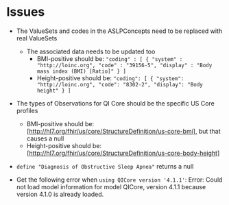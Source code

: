 # Issues

- The ValueSets and codes in the ASLPConcepts need to be replaced with real ValueSets

  - The associated data needs to be updated too
    - BMI-positive should be:
      `"coding" : [
      {
        "system" : "http://loinc.org",
        "code" : "39156-5",
        "display" : "Body mass index (BMI) [Ratio]"
      }
    ]`
    - Height-positive should be:
      `"coding": [
        {
          "system": "http://loinc.org",
          "code": "8302-2",
          "display": "Body height"
        }
      ]`

- The types of Observations for QI Core should be the specific US Core profiles
  - BMI-positive should be: [http://hl7.org/fhir/us/core/StructureDefinition/us-core-bmi], but that causes a null
  - Height-positive should be: [http://hl7.org/fhir/us/core/StructureDefinition/us-core-body-height]

- `define "Diagnosis of Obstructive Sleep Apnea"` returns a null

- Get the following error when `using QICore version '4.1.1'`: Error: Could not load model information for model QICore, version 4.1.1 because version 4.1.0 is already loaded.
